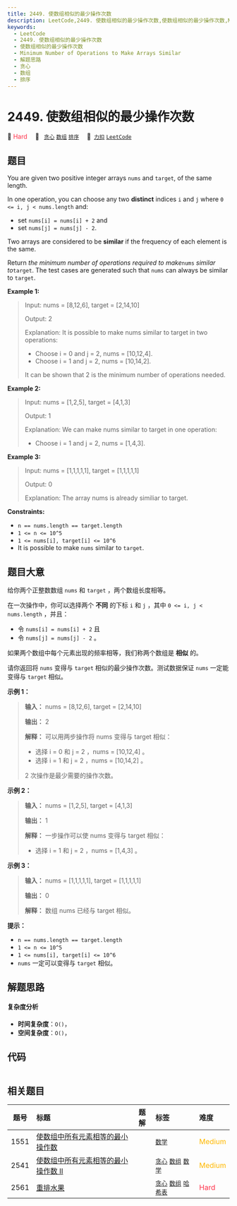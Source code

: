 ```yaml
---
title: 2449. 使数组相似的最少操作次数
description: LeetCode,2449. 使数组相似的最少操作次数,使数组相似的最少操作次数,Minimum Number of Operations to Make Arrays Similar,解题思路,贪心,数组,排序
keywords:
  - LeetCode
  - 2449. 使数组相似的最少操作次数
  - 使数组相似的最少操作次数
  - Minimum Number of Operations to Make Arrays Similar
  - 解题思路
  - 贪心
  - 数组
  - 排序
---
```


# 2449. 使数组相似的最少操作次数

🔴 <font color=#ff334b>Hard</font>&emsp; 🔖&ensp; [`贪心`](/tag/greedy.md) [`数组`](/tag/array.md) [`排序`](/tag/sorting.md)&emsp; 🔗&ensp;[`力扣`](https://leetcode.cn/problems/minimum-number-of-operations-to-make-arrays-similar) [`LeetCode`](https://leetcode.com/problems/minimum-number-of-operations-to-make-arrays-similar)

## 题目

You are given two positive integer arrays `nums` and `target`, of the same
length.

In one operation, you can choose any two **distinct** indices `i` and `j`
where `0 <= i, j < nums.length` and:

  * set `nums[i] = nums[i] + 2` and
  * set `nums[j] = nums[j] - 2`.

Two arrays are considered to be **similar** if the frequency of each element
is the same.

Return _the minimum number of operations required to make_`nums` _similar
to_`target`. The test cases are generated such that `nums` can always be
similar to `target`.



**Example 1:**

> Input: nums = [8,12,6], target = [2,14,10]
> 
> Output: 2
> 
> Explanation: It is possible to make nums similar to target in two operations:
> - Choose i = 0 and j = 2, nums = [10,12,4].
> - Choose i = 1 and j = 2, nums = [10,14,2].
> 
> It can be shown that 2 is the minimum number of operations needed.

**Example 2:**

> Input: nums = [1,2,5], target = [4,1,3]
> 
> Output: 1
> 
> Explanation: We can make nums similar to target in one operation:
> - Choose i = 1 and j = 2, nums = [1,4,3].

**Example 3:**

> Input: nums = [1,1,1,1,1], target = [1,1,1,1,1]
> 
> Output: 0
> 
> Explanation: The array nums is already similiar to target.

**Constraints:**

  * `n == nums.length == target.length`
  * `1 <= n <= 10^5`
  * `1 <= nums[i], target[i] <= 10^6`
  * It is possible to make `nums` similar to `target`.


## 题目大意

给你两个正整数数组 `nums` 和 `target` ，两个数组长度相等。

在一次操作中，你可以选择两个 **不同**  的下标 `i` 和 `j` ，其中 `0 <= i, j < nums.length` ，并且：

  * 令 `nums[i] = nums[i] + 2` 且
  * 令 `nums[j] = nums[j] - 2` 。

如果两个数组中每个元素出现的频率相等，我们称两个数组是 **相似**  的。

请你返回将 `nums` 变得与 `target` 相似的最少操作次数。测试数据保证 `nums` 一定能变得与 `target` 相似。



**示例 1：**

> 
> 
> 
> 
> 
> **输入：** nums = [8,12,6], target = [2,14,10]
> 
> **输出：** 2
> 
> **解释：** 可以用两步操作将 nums 变得与 target 相似：
> - 选择 i = 0 和 j = 2 ，nums = [10,12,4] 。
> - 选择 i = 1 和 j = 2 ，nums = [10,14,2] 。
> 
> 2 次操作是最少需要的操作次数。
> 
> 

**示例 2：**

> 
> 
> 
> 
> 
> **输入：** nums = [1,2,5], target = [4,1,3]
> 
> **输出：** 1
> 
> **解释：** 一步操作可以使 nums 变得与 target 相似：
> - 选择 i = 1 和 j = 2 ，nums = [1,4,3] 。
> 
> 

**示例 3：**

> 
> 
> 
> 
> 
> **输入：** nums = [1,1,1,1,1], target = [1,1,1,1,1]
> 
> **输出：** 0
> 
> **解释：** 数组 nums 已经与 target 相似。
> 
> 



**提示：**

  * `n == nums.length == target.length`
  * `1 <= n <= 10^5`
  * `1 <= nums[i], target[i] <= 10^6`
  * `nums` 一定可以变得与 `target` 相似。


## 解题思路

#### 复杂度分析

- **时间复杂度**：`O()`，
- **空间复杂度**：`O()`，

## 代码

```javascript

```

## 相关题目

<!-- prettier-ignore -->
| 题号 | 标题 | 题解 | 标签 | 难度 |
| :------: | :------ | :------: | :------ | :------ |
| 1551 | [使数组中所有元素相等的最小操作数](https://leetcode.com/problems/minimum-operations-to-make-array-equal) |  |  [`数学`](/tag/math.md) | <font color=#ffb800>Medium</font> |
| 2541 | [使数组中所有元素相等的最小操作数 II](https://leetcode.com/problems/minimum-operations-to-make-array-equal-ii) |  |  [`贪心`](/tag/greedy.md) [`数组`](/tag/array.md) [`数学`](/tag/math.md) | <font color=#ffb800>Medium</font> |
| 2561 | [重排水果](https://leetcode.com/problems/rearranging-fruits) |  |  [`贪心`](/tag/greedy.md) [`数组`](/tag/array.md) [`哈希表`](/tag/hash-table.md) | <font color=#ff334b>Hard</font> |
